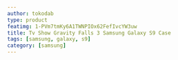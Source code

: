 ```yaml
---
author: tokodab
type: product
featimg: 1-PVm7tmKy6A1TWNPIOx62FefIvcYW3uw
title: Tv Show Gravity Falls 3 Samsung Galaxy S9 Case
tags: [samsung, galaxy, s9]
category: [samsung]
---
```

